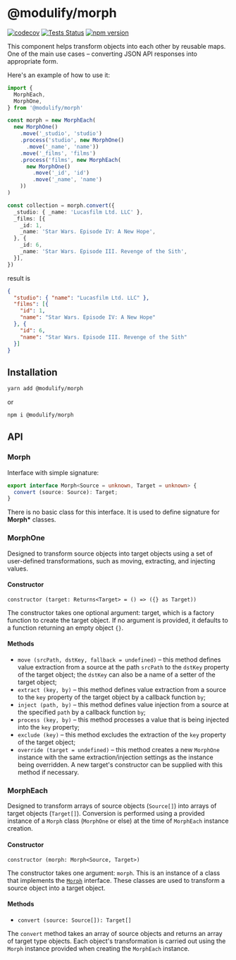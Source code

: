# @modulify/morph

[![codecov](https://codecov.io/gh/modulify/morph/branch/main/graph/badge.svg)](https://codecov.io/gh/modulify/morph)
[![Tests Status](https://github.com/modulify/morph/actions/workflows/tests.yml/badge.svg)](https://github.com/modulify/morph/actions)
[![npm version](https://badge.fury.io/js/%40modulify%2Fmorph.svg)](https://www.npmjs.com/package/@modulify/morph)

This component helps transform objects into each other by reusable maps. One of the main use cases &ndash; converting
JSON API responses into appropriate form.

Here's an example of how to use it:

```typescript
import {
  MorphEach,
  MorphOne,
} from '@modulify/morph'

const morph = new MorphEach(
  new MorphOne()
    .move('_studio', 'studio')
    .process('studio', new MorphOne()
      .move('_name', 'name'))
    .move('_films', 'films')
    .process('films', new MorphEach(
      new MorphOne()
        .move('_id', 'id')
        .move('_name', 'name')
    ))
)

const collection = morph.convert({
  _studio: { _name: 'Lucasfilm Ltd. LLC' },
  _films: [{
    _id: 1,
    _name: 'Star Wars. Episode IV: A New Hope',
  }, {
    _id: 6,
    _name: 'Star Wars. Episode III. Revenge of the Sith',
  }],
})
```

result is
```json
{
  "studio": { "name": "Lucasfilm Ltd. LLC" },
  "films": [{
    "id": 1,
    "name": "Star Wars. Episode IV: A New Hope"
  }, {
    "id": 6,
    "name": "Star Wars. Episode III. Revenge of the Sith"
  }]
}
```

## Installation

```bash
yarn add @modulify/morph
```

or

```bash
npm i @modulify/morph
```

## API

### Morph

Interface with simple signature:
```typescript
export interface Morph<Source = unknown, Target = unknown> {
  convert (source: Source): Target;
}
```

There is no basic class for this interface. It is used to define signature for __Morph*__ classes.

### MorphOne

Designed to transform source objects into target objects using
a set of user-defined transformations, such as moving, extracting, and injecting values.

#### Constructor

`constructor (target: Returns<Target> = () => ({} as Target))`

The constructor takes one optional argument: target, which is a factory function to create the target object.
If no argument is provided, it defaults to a function returning an empty object `{}`.

#### Methods
* `move (srcPath, dstKey, fallback = undefined)` &ndash; this method defines value extraction from a source at the path
  `srcPath` to the `dstKey` property of the target object;
  the `dstKey` can also be a name of a setter of the target object;
* `extract (key, by)` &ndash; this method defines value extraction from a source to the `key` property of the target
  object by a callback function `by`;
* `inject (path, by)` &ndash; this method defines value injection from a source at the specified `path` by a callback
  function `by`;
* `process (key, by)` &ndash; this method processes a value that is being injected into the `key` property;
* `exclude (key)` &ndash; this method excludes the extraction of the `key` property of the target object;
* `override (target = undefined)` &ndash; this method creates a new `MorphOne` instance with the same
  extraction/injection settings as the instance being overridden. A new target's constructor can be supplied with this
  method if necessary.

### MorphEach

Designed to transform arrays of source objects (`Source[]`) into arrays of target
objects (`Target[]`). Conversion is performed using a provided instance of a `Morph` class (`MorphOne` or else) at
the time of `MorphEach` instance creation.

#### Constructor

`constructor (morph: Morph<Source, Target>)`

The constructor takes one argument: `morph`. This is an instance of a class that implements
the [`Morph`](https://github.com/modulify/morph/blob/main/types/index.d.ts#L25) interface.
These classes are used to transform a source object into a target object.

#### Methods

* `convert (source: Source[]): Target[]`

The `convert` method takes an array of source objects and returns an array of target type objects.
Each object's transformation is carried out using the `Morph` instance provided when creating the `MorphEach` instance.